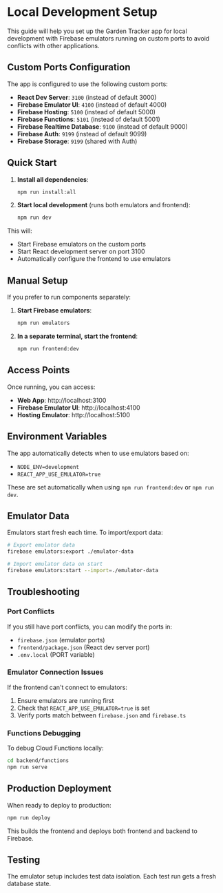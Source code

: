 # Local Development Setup

This guide will help you set up the Garden Tracker app for local development with Firebase emulators running on custom ports to avoid conflicts with other applications.

## Custom Ports Configuration

The app is configured to use the following custom ports:

- **React Dev Server**: `3100` (instead of default 3000)
- **Firebase Emulator UI**: `4100` (instead of default 4000)
- **Firebase Hosting**: `5100` (instead of default 5000)
- **Firebase Functions**: `5101` (instead of default 5001)
- **Firebase Realtime Database**: `9100` (instead of default 9000)
- **Firebase Auth**: `9199` (instead of default 9099)
- **Firebase Storage**: `9199` (shared with Auth)

## Quick Start

1. **Install all dependencies**:
   ```bash
   npm run install:all
   ```

2. **Start local development** (runs both emulators and frontend):
   ```bash
   npm run dev
   ```

This will:
- Start Firebase emulators on the custom ports
- Start React development server on port 3100
- Automatically configure the frontend to use emulators

## Manual Setup

If you prefer to run components separately:

1. **Start Firebase emulators**:
   ```bash
   npm run emulators
   ```

2. **In a separate terminal, start the frontend**:
   ```bash
   npm run frontend:dev
   ```

## Access Points

Once running, you can access:

- **Web App**: http://localhost:3100
- **Firebase Emulator UI**: http://localhost:4100
- **Hosting Emulator**: http://localhost:5100

## Environment Variables

The app automatically detects when to use emulators based on:
- `NODE_ENV=development` 
- `REACT_APP_USE_EMULATOR=true`

These are set automatically when using `npm run frontend:dev` or `npm run dev`.

## Emulator Data

Emulators start fresh each time. To import/export data:

```bash
# Export emulator data
firebase emulators:export ./emulator-data

# Import emulator data on start
firebase emulators:start --import=./emulator-data
```

## Troubleshooting

### Port Conflicts
If you still have port conflicts, you can modify the ports in:
- `firebase.json` (emulator ports)
- `frontend/package.json` (React dev server port)
- `.env.local` (PORT variable)

### Emulator Connection Issues
If the frontend can't connect to emulators:
1. Ensure emulators are running first
2. Check that `REACT_APP_USE_EMULATOR=true` is set
3. Verify ports match between `firebase.json` and `firebase.ts`

### Functions Debugging
To debug Cloud Functions locally:
```bash
cd backend/functions
npm run serve
```

## Production Deployment

When ready to deploy to production:

```bash
npm run deploy
```

This builds the frontend and deploys both frontend and backend to Firebase.

## Testing

The emulator setup includes test data isolation. Each test run gets a fresh database state.